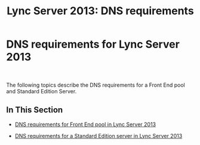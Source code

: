 ﻿---
title: 'Lync Server 2013: DNS requirements'
TOCTitle: DNS requirements
ms:assetid: 2af3de7b-5a6a-4f0f-b4a7-d19bd6e6c599
ms:mtpsurl: https://technet.microsoft.com/en-us/library/JJ204758(v=OCS.15)
ms:contentKeyID: 48183690
ms.date: 07/23/2014
mtps_version: v=OCS.15
---

# DNS requirements for Lync Server 2013

 


The following topics describe the DNS requirements for a Front End pool and Standard Edition Server.

## In This Section

  - [DNS requirements for Front End pool in Lync Server 2013](lync-server-2013-dns-requirements-for-front-end-pool.md)

  - [DNS requirements for a Standard Edition server in Lync Server 2013](lync-server-2013-dns-requirements-for-a-standard-edition-server.md)

